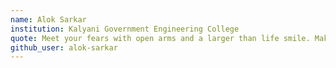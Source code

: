 ```yaml
---
name: Alok Sarkar
institution: Kalyani Government Engineering College
quote: Meet your fears with open arms and a larger than life smile. Make your Fears fear you.
github_user: alok-sarkar
---
```

